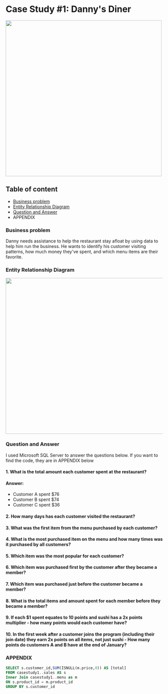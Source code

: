 # Case Study #1: Danny's Diner

<img src="https://github.com/JadeCreativeL/image-/blob/main/1.png" width="500" height="500">

## Table of content

* [Business problem](https://github.com/JadeCreativeL/8-Week-SQL-Challenge-/blob/main/Danny's%20Dinner/README.md#business-problem)
* [Entity Relationship Diagram](https://github.com/JadeCreativeL/8-Week-SQL-Challenge-/blob/main/Danny's%20Dinner/README.md#entity-relationship-diagram)
* [Question and Answer](https://github.com/JadeCreativeL/8-Week-SQL-Challenge-/blob/main/Danny's%20Dinner/README.md#question-and-answer)
* APPENDIX

### Business problem

Danny needs assistance to help the restaurant stay afloat by using data to help him run the business. He wants to identify his customer visiting patterns, how much money they've spent, and which menu items are their favorite.

### Entity Relationship Diagram

<img src="https://github.com/JadeCreativeL/image-/blob/main/relate table.png" width="700" height="500">

### Question and Answer
I used Microsoft SQL Server to answer the questions below. If you want to find the code, they are in APPENDIX below 

#### 1. What is the total amount each customer spent at the restaurant?

#### Answer: 

- Customer A spent $76
- Customer B spent $74
- Customer C spent $36

#### 2. How many days has each customer visited the restaurant?


#### 3. What was the first item from the menu purchased by each customer?

#### 4. What is the most purchased item on the menu and how many times was it purchased by all customers?

#### 5. Which item was the most popular for each customer?

#### 6. Which item was purchased first by the customer after they became a member?

#### 7. Which item was purchased just before the customer became a member?

#### 8. What is the total items and amount spent for each member before they became a member?

#### 9. If each $1 spent equates to 10 points and sushi has a 2x points multiplier - how many points would each customer have?

#### 10. In the first week after a customer joins the program (including their join date) they earn 2x points on all items, not just sushi - How many points do customers A and B have at the end of January?

### APPENDIX
```sql
SELECT s.customer_id,SUM(ISNULL(m.price,0)) AS [total]
FROM casestudy1..sales AS s
Inner Join casestudy1..menu as m
ON s.product_id = m.product_id
GROUP BY s.customer_id
```

